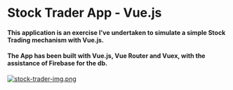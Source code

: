 # Stock Trader App - Vue.js

#### This application is an exercise I've undertaken to simulate a simple Stock Trading mechanism with Vue.js.

#### The App has been built with Vue.js, Vue Router and Vuex, with the assistance of Firebase for the db.

[![stock-trader-img.png](https://i.postimg.cc/jjtxmWyr/stock-trader-img.png)](https://postimg.cc/sMHCZgnn)
